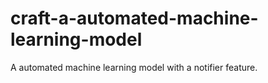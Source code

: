 # craft-a-automated-machine-learning-model
A automated machine learning model with a notifier feature.
